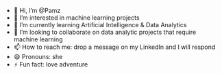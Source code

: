 - 👋 Hi, I’m @Pamz
- 👀 I’m interested in machine learning projects
- 🌱 I’m currently learning Artificial Intelligence & Data Analytics
- 💞️ I’m looking to collaborate on data analytic projects that require machine learning 
- 📫 How to reach me: drop a message on my LinkedIn and I will respond
- 😄 Pronouns: she
- ⚡ Fun fact: love adventure

<!---
Pamz911/Pamz911 is a ✨ special ✨ repository because its `README.md` (this file) appears on your GitHub profile.
You can click the Preview link to take a look at your changes.
--->
